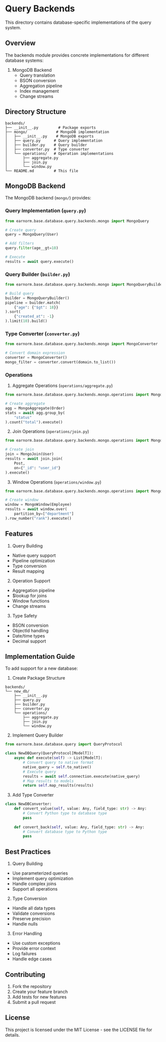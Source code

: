 # Query Backends

This directory contains database-specific implementations of the query system.

## Overview

The backends module provides concrete implementations for different database systems:

1. MongoDB Backend
   - Query translation
   - BSON conversion
   - Aggregation pipeline
   - Index management
   - Change streams

## Directory Structure

```
backends/
├── __init__.py         # Package exports
├── mongo/             # MongoDB implementation
│   ├── __init__.py    # MongoDB exports
│   ├── query.py      # Query implementation
│   ├── builder.py    # Query builder
│   ├── converter.py  # Type converter
│   └── operations/   # Operation implementations
│       ├── aggregate.py
│       ├── join.py
│       └── window.py
└── README.md         # This file
```

## MongoDB Backend

The MongoDB backend (`mongo/`) provides:

### Query Implementation (`query.py`)
```python
from earnorm.base.database.query.backends.mongo import MongoQuery

# Create query
query = MongoQuery(User)

# Add filters
query.filter(age__gt=18)

# Execute
results = await query.execute()
```

### Query Builder (`builder.py`)
```python
from earnorm.base.database.query.backends.mongo import MongoQueryBuilder

# Build query
builder = MongoQueryBuilder()
pipeline = builder.match(
    {"age": {"$gt": 18}}
).sort(
    {"created_at": -1}
).limit(10).build()
```

### Type Converter (`converter.py`)
```python
from earnorm.base.database.query.backends.mongo import MongoConverter

# Convert domain expression
converter = MongoConverter()
mongo_filter = converter.convert(domain.to_list())
```

### Operations

1. Aggregate Operations (`operations/aggregate.py`)
```python
from earnorm.base.database.query.backends.mongo.operations import MongoAggregate

# Create aggregate
agg = MongoAggregate(Order)
stats = await agg.group_by(
    "status"
).count("total").execute()
```

2. Join Operations (`operations/join.py`)
```python
from earnorm.base.database.query.backends.mongo.operations import MongoJoin

# Create join
join = MongoJoin(User)
results = await join.join(
    Post,
    on={"_id": "user_id"}
).execute()
```

3. Window Operations (`operations/window.py`)
```python
from earnorm.base.database.query.backends.mongo.operations import MongoWindow

# Create window
window = MongoWindow(Employee)
results = await window.over(
    partition_by=["department"]
).row_number("rank").execute()
```

## Features

1. Query Building
- Native query support
- Pipeline optimization
- Type conversion
- Result mapping

2. Operation Support
- Aggregation pipeline
- $lookup for joins
- Window functions
- Change streams

3. Type Safety
- BSON conversion
- ObjectId handling
- Date/time types
- Decimal support

## Implementation Guide

To add support for a new database:

1. Create Package Structure
```
backends/
└── new_db/
    ├── __init__.py
    ├── query.py
    ├── builder.py
    ├── converter.py
    └── operations/
        ├── aggregate.py
        ├── join.py
        └── window.py
```

2. Implement Query Builder
```python
from earnorm.base.database.query import QueryProtocol

class NewDBQuery(QueryProtocol[ModelT]):
    async def execute(self) -> List[ModelT]:
        # Convert query to native format
        native_query = self.to_native()
        # Execute query
        results = await self.connection.execute(native_query)
        # Map results to models
        return self.map_results(results)
```

3. Add Type Converter
```python
class NewDBConverter:
    def convert_value(self, value: Any, field_type: str) -> Any:
        # Convert Python type to database type
        pass
        
    def convert_back(self, value: Any, field_type: str) -> Any:
        # Convert database type to Python type
        pass
```

## Best Practices

1. Query Building
- Use parameterized queries
- Implement query optimization
- Handle complex joins
- Support all operations

2. Type Conversion
- Handle all data types
- Validate conversions
- Preserve precision
- Handle nulls

3. Error Handling
- Use custom exceptions
- Provide error context
- Log failures
- Handle edge cases

## Contributing

1. Fork the repository
2. Create your feature branch
3. Add tests for new features
4. Submit a pull request

## License

This project is licensed under the MIT License - see the LICENSE file for details. 
